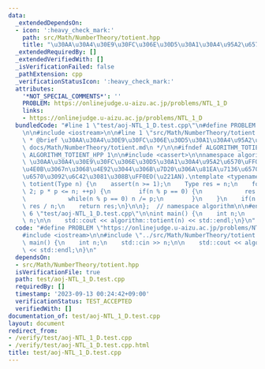 ```yaml
---
data:
  _extendedDependsOn:
  - icon: ':heavy_check_mark:'
    path: src/Math/NumberTheory/totient.hpp
    title: "\u30AA\u30A4\u30E9\u30FC\u306E\u30D5\u30A1\u30A4\u95A2\u6570"
  _extendedRequiredBy: []
  _extendedVerifiedWith: []
  _isVerificationFailed: false
  _pathExtension: cpp
  _verificationStatusIcon: ':heavy_check_mark:'
  attributes:
    '*NOT_SPECIAL_COMMENTS*': ''
    PROBLEM: https://onlinejudge.u-aizu.ac.jp/problems/NTL_1_D
    links:
    - https://onlinejudge.u-aizu.ac.jp/problems/NTL_1_D
  bundledCode: "#line 1 \"test/aoj-NTL_1_D.test.cpp\"\n#define PROBLEM \"https://onlinejudge.u-aizu.ac.jp/problems/NTL_1_D\"\
    \n\n#include <iostream>\n\n#line 1 \"src/Math/NumberTheory/totient.hpp\"\n/**\n\
    \ * @brief \u30AA\u30A4\u30E9\u30FC\u306E\u30D5\u30A1\u30A4\u95A2\u6570\n * @docs\
    \ docs/Math/NumberTheory/totient.md\n */\n\n#ifndef ALGORITHM_TOTIENT_HPP\n#define\
    \ ALGORITHM_TOTIENT_HPP 1\n\n#include <cassert>\n\nnamespace algorithm {\n\n//\
    \ \u30AA\u30A4\u30E9\u30FC\u306E\u30D5\u30A1\u30A4\u95A2\u6570\uFF0E\n// n\u4EE5\
    \u4E0B\u3067n\u3068\u4E92\u3044\u306B\u7D20\u306A\u81EA\u7136\u6570\u306E\u500B\
    \u6570\u3092\u6C42\u3081\u308B\uFF0EO(\u221AN).\ntemplate <typename Type>\nType\
    \ totient(Type n) {\n    assert(n >= 1);\n    Type res = n;\n    for(Type p =\
    \ 2; p * p <= n; ++p) {\n        if(n % p == 0) {\n            res -= res / p;\n\
    \            while(n % p == 0) n /= p;\n        }\n    }\n    if(n > 1) res -=\
    \ res / n;\n    return res;\n}\n\n};  // namespace algorithm\n\n#endif\n#line\
    \ 6 \"test/aoj-NTL_1_D.test.cpp\"\n\nint main() {\n    int n;\n    std::cin >>\
    \ n;\n\n    std::cout << algorithm::totient(n) << std::endl;\n}\n"
  code: "#define PROBLEM \"https://onlinejudge.u-aizu.ac.jp/problems/NTL_1_D\"\n\n\
    #include <iostream>\n\n#include \"../src/Math/NumberTheory/totient.hpp\"\n\nint\
    \ main() {\n    int n;\n    std::cin >> n;\n\n    std::cout << algorithm::totient(n)\
    \ << std::endl;\n}\n"
  dependsOn:
  - src/Math/NumberTheory/totient.hpp
  isVerificationFile: true
  path: test/aoj-NTL_1_D.test.cpp
  requiredBy: []
  timestamp: '2023-09-13 00:24:42+09:00'
  verificationStatus: TEST_ACCEPTED
  verifiedWith: []
documentation_of: test/aoj-NTL_1_D.test.cpp
layout: document
redirect_from:
- /verify/test/aoj-NTL_1_D.test.cpp
- /verify/test/aoj-NTL_1_D.test.cpp.html
title: test/aoj-NTL_1_D.test.cpp
---
```


